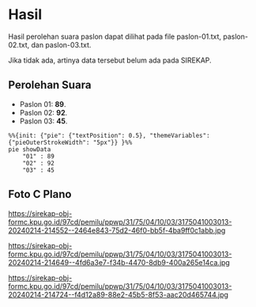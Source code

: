 # Hasil

Hasil perolehan suara paslon dapat dilihat pada file paslon-01.txt, paslon-02.txt, dan paslon-03.txt.

Jika tidak ada, artinya data tersebut belum ada pada SIREKAP.

## Perolehan Suara

 * Paslon 01: **89**.
 * Paslon 02: **92**.
 * Paslon 03: **45**.

```mermaid
%%{init: {"pie": {"textPosition": 0.5}, "themeVariables": {"pieOuterStrokeWidth": "5px"}} }%%
pie showData
    "01" : 89
    "02" : 92
    "03" : 45
```
## Foto C Plano

https://sirekap-obj-formc.kpu.go.id/97cd/pemilu/ppwp/31/75/04/10/03/3175041003013-20240214-214552--2464e843-75d2-46f0-bb5f-4ba9ff0c1abb.jpg

https://sirekap-obj-formc.kpu.go.id/97cd/pemilu/ppwp/31/75/04/10/03/3175041003013-20240214-214649--4fd6a3e7-f34b-4470-8db9-400a265e14ca.jpg

https://sirekap-obj-formc.kpu.go.id/97cd/pemilu/ppwp/31/75/04/10/03/3175041003013-20240214-214724--f4d12a89-88e2-45b5-8f53-aac20d465744.jpg
